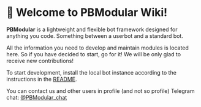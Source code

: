 # 👋 Welcome to PBModular Wiki!

**PBModular** is a lightweight and flexible bot framework designed for anything you code. Something between a userbot and a standard bot.

All the information you need to develop and maintain modules is located here. So if you have decided to start, go for it! We will be only glad to receive new contributions!

To start development, install the local bot instance according to the instructions in the [README](https://github.com/PBModular/bot?tab=readme-ov-file#pbmodular). 

You can contact us and other users in profile (and not so profile) Telegram chat: [@PBModular_chat](https://t.me/PBModular_chat)